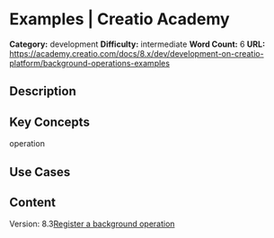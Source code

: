 # Examples | Creatio Academy

**Category:** development **Difficulty:** intermediate **Word Count:** 6
**URL:**
https://academy.creatio.com/docs/8.x/dev/development-on-creatio-platform/background-operations-examples

## Description

## Key Concepts

operation

## Use Cases

## Content

Version:
8.3[Register a background operation](/docs/8.x/dev/development-on-creatio-platform/back-end-development/data-operations-back-end/execute-operations-in-the-background/examples/register-a-background-operation)
